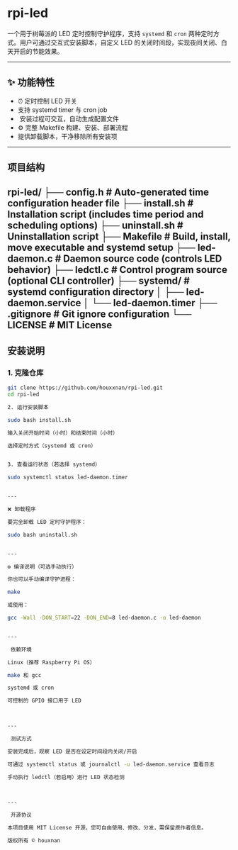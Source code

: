 
# rpi-led

一个用于树莓派的 LED 定时控制守护程序，支持 `systemd` 和 `cron` 两种定时方式。用户可通过交互式安装脚本，自定义 LED 的关闭时间段，实现夜间关闭、白天开启的节能效果。

---

## ✨ 功能特性

- ⏰ 定时控制 LED 开关
-  支持 systemd timer 与 cron job
- ‍ 安装过程可交互，自动生成配置文件
- ⚙️ 完整 Makefile 构建、安装、部署流程
-  提供卸载脚本，干净移除所有安装项

---

##  项目结构

rpi-led/
├── config.h           # Auto-generated time configuration header file
├── install.sh         # Installation script (includes time period and scheduling options)
├── uninstall.sh       # Uninstallation script
├── Makefile           # Build, install, move executable and systemd setup
├── led-daemon.c       # Daemon source code (controls LED behavior)
├── ledctl.c           # Control program source (optional CLI controller)
├── systemd/           # systemd configuration directory
│   ├── led-daemon.service
│   └── led-daemon.timer
├── .gitignore         # Git ignore configuration
└── LICENSE            # MIT License
---

##  安装说明

### 1. 克隆仓库

```bash
git clone https://github.com/houxxnan/rpi-led.git
cd rpi-led

2. 运行安装脚本

sudo bash install.sh

输入关闭开始时间（小时）和结束时间（小时）

选择定时方式（systemd 或 cron）


3. 查看运行状态（若选择 systemd）

sudo systemctl status led-daemon.timer


---

❌ 卸载程序

要完全卸载 LED 定时守护程序：

sudo bash uninstall.sh


---

⚙️ 编译说明（可选手动执行）

你也可以手动编译守护进程：

make

或使用：

gcc -Wall -DON_START=22 -DON_END=8 led-daemon.c -o led-daemon


---

 依赖环境

Linux（推荐 Raspberry Pi OS）

make 和 gcc

systemd 或 cron

可控制的 GPIO 接口用于 LED



---

 测试方式

安装完成后，观察 LED 是否在设定时间段内关闭/开启

可通过 systemctl status 或 journalctl -u led-daemon.service 查看日志

手动执行 ledctl（若启用）进行 LED 状态检测



---

 开源协议

本项目使用 MIT License 开源，您可自由使用、修改、分发，需保留原作者信息。

版权所有 © houxnan

